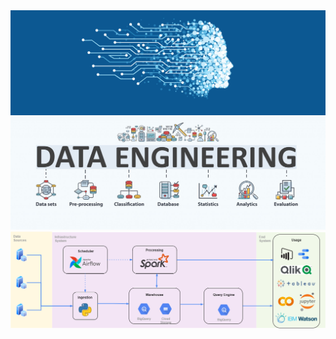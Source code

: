 <img src="machine-learning_2.jpg">

<img src="Napa-Data-Engineering-Image.jpg">
<img src="1_s2wEuxTZvvD0mxe130Zh-g.png">


